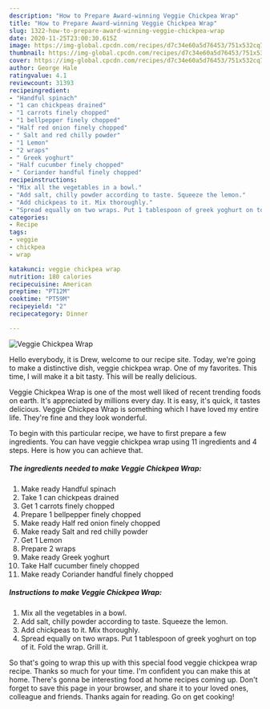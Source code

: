 ```yaml
---
description: "How to Prepare Award-winning Veggie Chickpea Wrap"
title: "How to Prepare Award-winning Veggie Chickpea Wrap"
slug: 1322-how-to-prepare-award-winning-veggie-chickpea-wrap
date: 2020-11-25T23:00:30.615Z
image: https://img-global.cpcdn.com/recipes/d7c34e60a5d76453/751x532cq70/veggie-chickpea-wrap-recipe-main-photo.jpg
thumbnail: https://img-global.cpcdn.com/recipes/d7c34e60a5d76453/751x532cq70/veggie-chickpea-wrap-recipe-main-photo.jpg
cover: https://img-global.cpcdn.com/recipes/d7c34e60a5d76453/751x532cq70/veggie-chickpea-wrap-recipe-main-photo.jpg
author: George Hale
ratingvalue: 4.1
reviewcount: 31393
recipeingredient:
- "Handful spinach"
- "1 can chickpeas drained"
- "1 carrots finely chopped"
- "1 bellpepper finely chopped"
- "Half red onion finely chopped"
- " Salt and red chilly powder"
- "1 Lemon"
- "2 wraps"
- " Greek yoghurt"
- "Half cucumber finely chopped"
- " Coriander handful finely chopped"
recipeinstructions:
- "Mix all the vegetables in a bowl."
- "Add salt, chilly powder according to taste. Squeeze the lemon."
- "Add chickpeas to it. Mix thoroughly."
- "Spread equally on two wraps. Put 1 tablespoon of greek yoghurt on top of it. Fold the wrap. Grill it."
categories:
- Recipe
tags:
- veggie
- chickpea
- wrap

katakunci: veggie chickpea wrap 
nutrition: 180 calories
recipecuisine: American
preptime: "PT12M"
cooktime: "PT59M"
recipeyield: "2"
recipecategory: Dinner

---
```



![Veggie Chickpea Wrap](https://img-global.cpcdn.com/recipes/d7c34e60a5d76453/751x532cq70/veggie-chickpea-wrap-recipe-main-photo.jpg)

Hello everybody, it is Drew, welcome to our recipe site. Today, we're going to make a distinctive dish, veggie chickpea wrap. One of my favorites. This time, I will make it a bit tasty. This will be really delicious.

Veggie Chickpea Wrap is one of the most well liked of recent trending foods on earth. It's appreciated by millions every day. It is easy, it's quick, it tastes delicious. Veggie Chickpea Wrap is something which I have loved my entire life. They're fine and they look wonderful.




To begin with this particular recipe, we have to first prepare a few ingredients. You can have veggie chickpea wrap using 11 ingredients and 4 steps. Here is how you can achieve that.

<!--inarticleads1-->

##### The ingredients needed to make Veggie Chickpea Wrap:

1. Make ready Handful spinach
1. Take 1 can chickpeas drained
1. Get 1 carrots finely chopped
1. Prepare 1 bellpepper finely chopped
1. Make ready Half red onion finely chopped
1. Make ready  Salt and red chilly powder
1. Get 1 Lemon
1. Prepare 2 wraps
1. Make ready  Greek yoghurt
1. Take Half cucumber finely chopped
1. Make ready  Coriander handful finely chopped




<!--inarticleads2-->

##### Instructions to make Veggie Chickpea Wrap:

1. Mix all the vegetables in a bowl.
1. Add salt, chilly powder according to taste. Squeeze the lemon.
1. Add chickpeas to it. Mix thoroughly.
1. Spread equally on two wraps. Put 1 tablespoon of greek yoghurt on top of it. Fold the wrap. Grill it.




So that's going to wrap this up with this special food veggie chickpea wrap recipe. Thanks so much for your time. I'm confident you can make this at home. There's gonna be interesting food at home recipes coming up. Don't forget to save this page in your browser, and share it to your loved ones, colleague and friends. Thanks again for reading. Go on get cooking!
